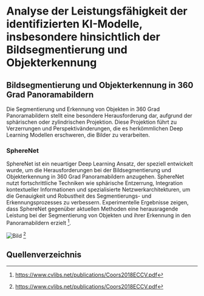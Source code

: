# Analyse der Leistungsfähigkeit der identifizierten KI-Modelle, insbesondere hinsichtlich der Bildsegmentierung und Objekterkennung

<!--## Analyse der Leistungsfähigkeit der identifizierten KI-Modelle -->

## Bildsegmentierung und Objekterkennung in 360 Grad Panoramabildern 

Die Segmentierung und Erkennung von Objekten in 360 Grad Panoramabildern stellt eine besondere Herausforderung dar, aufgrund der sphärischen oder zylindrischen Projektion. Diese Projektion führt zu Verzerrungen und Perspektivänderungen, die es herkömmlichen Deep Learning Modellen erschweren, die Bilder zu verarbeiten. 

### SphereNet
SphereNet ist ein neuartiger Deep Learning Ansatz, der speziell entwickelt wurde, um die Herausforderungen bei der Bildsegmentierung und Objekterkennung in 360 Grad Panoramabildern anzugehen. SphereNet nutzt fortschrittliche Techniken wie sphärische Entzerrung, Integration kontextueller Informationen und spezialisierte Netzwerkarchitekturen, um die Genauigkeit und Robustheit des Segmentierungs- und Erkennungsprozesses zu verbessern. Experimentelle Ergebnisse zeigen, dass SphereNet gegenüber aktuellen Methoden eine herausragende Leistung bei der Segmentierung von Objekten und ihrer Erkennung in den Panoramabildern erzielt [^1].

![Bild](https://is.mpg.de/uploads/publication/image/20264/benEccv18.png) [^1]

## Quellenverzeichnis

[^1]: https://www.cvlibs.net/publications/Coors2018ECCV.pdf

